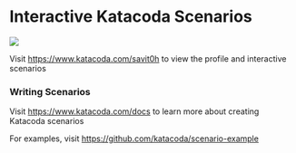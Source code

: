 # Interactive Katacoda Scenarios

[![](http://shields.katacoda.com/katacoda/savit0h/count.svg)](https://www.katacoda.com/savit0h "Get your profile on Katacoda.com")

Visit https://www.katacoda.com/savit0h to view the profile and interactive scenarios

### Writing Scenarios
Visit https://www.katacoda.com/docs to learn more about creating Katacoda scenarios

For examples, visit https://github.com/katacoda/scenario-example
